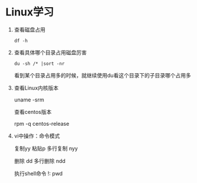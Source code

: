# Linux学习

1. 查看磁盘占用

   ```shell
   df -h
   ```

   

2. 查看具体哪个目录占用磁盘厉害

   ```shell
   du -sh /* |sort -nr
   ```

   看到某个目录占用多的时候，就继续使用du看这个目录下的子目录哪个占用多

3. 查看Linux内核版本

   uname -srm

   查看centos版本

   rpm -q centos-release

4. vi中操作：命令模式

   复制yy 粘贴p 多行复制 nyy

   删除 dd 多行删除 ndd

   执行shell命令 !: pwd
